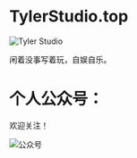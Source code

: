 # TylerStudio.top 

![Tyler Studio](https://ae03.alicdn.com/kf/H5aad5e837c574635a237f229e9ba0553W.png)

闲着没事写着玩，自娱自乐。
# 个人公众号：
欢迎关注！

![公众号](https://ae04.alicdn.com/kf/H6841b967368b4dc39e6d5a10ce3c7681Z.png)
